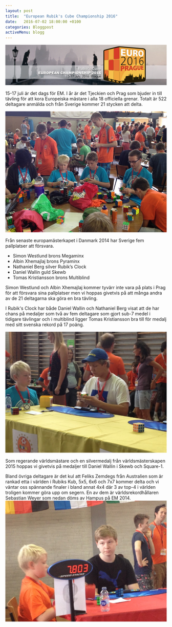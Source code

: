 ```yaml
---
layout: post
title:  "European Rubik's Cube Championship 2016"
date:   2016-07-02 18:00:00 +0100
categories: Bloggpost
activeMenu: blogg
---
```


![EM2016](/img/em2016banner.jpg)

15-17 juli är det dags för EM. I år är det Tjeckien och Prag som bjuder in till tävling för att kora Europeiska mästare i alla 18 officiella grenar. Totalt är 522 deltagare anmälda och från Sverige kommer 21 stycken att delta. 

![Svenskar EM2016](/img/SvenskabordetEM2014S.jpg)

Från senaste europamästerkapet i Danmark 2014 har Sverige fem pallplatser att försvara. 

* Simon Westlund brons Megaminx
* Albin Xhemajlaj brons Pyraminx
* Nathaniel Berg silver Rubik’s Clock
* Daniel Wallin guld Skewb
* Tomas Kristiansson brons Multiblind

Simon Westlund och Albin Xhemajlaj kommer tyvärr inte vara på plats i Prag för att försvara sina pallplatser men vi hoppas givetvis på att många andra av de 21 deltagarna ska göra en bra tävling. 

I Rubik's Clock har både Daniel Wallin och Nathaniel Berg visat att de har chans på medaljer som två av fem deltagare som gjort sub-7 medel i tidigare tävlingar och i multiblind ligger Tomas Kristiansson bra till för medalj med sitt svenska rekord på 17 poäng. 

![Hampus och Nathaniel EM 2014](/img/HampusoNathanielS.jpg)

Som regerande världsmästare och en silvermedalj från världsmästerskapen 2015 hoppas vi givetvis på medaljer till Daniel Wallin i Skewb och Square-1. 

Bland övriga deltagare är det kul att Feliks Zemdegs från Australien som är rankad etta i världen i Rubiks Kub, 5x5, 6x6 och 7x7 kommer delta och vi väntar oss spännande finaler i bland annat 4x4 där 3 av top-4 i världen troligen kommer göra upp om segern. En av dem är världsrekordhållaren Sebastian Weyer som nedan döms av Hampus på EM 2014. 
![Hampus dömer Sebastian Weyer EM 2014](/img/HdomerSebastianWeyerS.jpg)